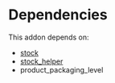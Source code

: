 # Dependencies

This addon depends on:

- [stock](https://github.com/bringout/oca-ocb-warehouse/tree/9b14fcb23c7ebeb2f1d8695642aaa941064d4d00/odoo-bringout-oca-ocb-stock)
- [stock_helper](https://github.com/bringout/oca-workflow-process)
- product_packaging_level
